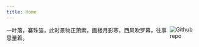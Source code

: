 ```yaml
---
title: Home
---
```


[<img src="https://simpleicons.org/icons/github.svg" style="max-width:15%;min-width:40px;float:right;" alt="Github repo" />](https://github.com/yihui/hugo-ivy)

一叶落，褰珠箔，此时景物正萧索。画楼月影寒，西风吹罗幕，往事思量着。
